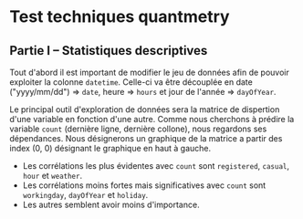 # Test techniques quantmetry

## Partie I – Statistiques descriptives

Tout d'abord il est important de modifier le jeu de données afin de pouvoir exploiter la colonne `datetime`. Celle-ci va être découplée en date ("yyyy/mm/dd") => `date`, heure => `hours` et jour de l'année => `dayOfYear`.

Le principal outil d'exploration de données sera la matrice de dispertion d'une variable en fonction d'une autre. Comme nous cherchons à prédire la variable `count` (dernière ligne, dernière collone), nous regardons ses dépendances. Nous désignerons un graphique de la matrice a partir des index (0, 0) désignant le graphique en haut à gauche.

- Les corrélations les plus évidentes avec `count` sont `registered`, `casual`, `hour` et `weather`.
- Les corrélations moins fortes mais significatives avec `count` sont `workingday`, `dayOfYear` et `holiday`.
- Les autres semblent avoir moins d'importance.
